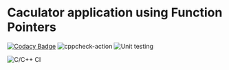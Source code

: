 # Caculator application using Function Pointers

[![Codacy Badge](https://api.codacy.com/project/badge/Grade/1f630030616449ab80e1d3eb83ac7ec7)](https://app.codacy.com/manual/99002495/caclulator?utm_source=github.com&utm_medium=referral&utm_content=99002495/caclulator&utm_campaign=Badge_Grade_Dashboard)
![cppcheck-action](https://github.com/99002495/caclulator/workflows/cppcheck-action/badge.svg)
![Unit testing](https://github.com/99002495/caclulator/workflows/Unit%20testing/badge.svg)

![C/C++ CI](https://github.com/99002495/caclulator/workflows/C/C++%20CI/badge.svg)
